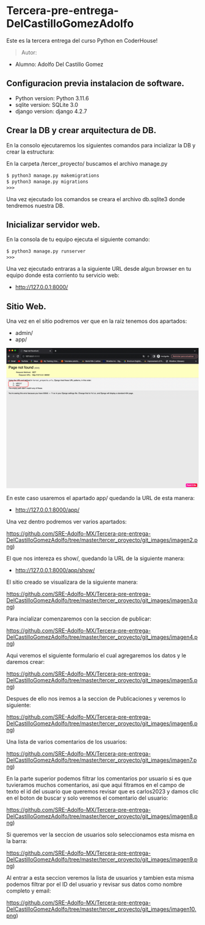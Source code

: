 # Tercera-pre-entrega-DelCastilloGomezAdolfo

Este es la tercera entrega del curso Python en CoderHouse!

> Autor:
- Alumno: Adolfo Del Castillo Gomez

## Configuracion previa instalacion de software.

- Python version: Python 3.11.6
- sqlite version: SQLite 3.0
- django version: django 4.2.7


## Crear la DB y crear arquitectura de DB.

En la consolo ejecutaremos los siguientes comandos para incializar la DB y crear la estructura:

En la carpeta /tercer_proyecto/ buscamos el archivo manage.py

    $ python3 manage.py makemigrations
    $ python3 manage.py migrations
    >>>

Una vez ejecutado los comandos se creara el archivo db.sqlite3 donde tendremos nuestra DB.

## Inicializar servidor web.

En la consola de tu equipo ejecuta el siguiente comando:

    $ python3 manage.py runserver
    >>>

Una vez ejecutado entraras a la siguiente URL desde algun browser en tu equipo donde esta corriento tu servicio web:

- http://127.0.0.1:8000/

## Sitio Web.

Una vez en el sitio podremos ver que en la raiz tenemos dos apartados:

- admin/
- app/

![Screenshot of a comment on a GitHub issue showing an image, added in the Markdown, of an Octocat smiling and raising a tentacle.](/tercer_proyecto/images/imagen1.png)

En este caso usaremos el apartado app/ quedando la URL de esta manera:

- http://127.0.0.1:8000/app/

Una vez dentro podremos ver varios apartados:

<span>https://github.com/SRE-Adolfo-MX/Tercera-pre-entrega-DelCastilloGomezAdolfo/tree/master/tercer_proyecto/git_images/imagen2.png</span><span>)</span>


El que nos intereza es show/, quedando la URL de la siguiente manera:

- http://127.0.0.1:8000/app/show/

El sitio creado se visualizara de la siguiente manera:

<span>https://github.com/SRE-Adolfo-MX/Tercera-pre-entrega-DelCastilloGomezAdolfo/tree/master/tercer_proyecto/git_images/imagen3.png</span><span>)</span>

Para incializar comenzaremos con la seccion de publicar:

<span>https://github.com/SRE-Adolfo-MX/Tercera-pre-entrega-DelCastilloGomezAdolfo/tree/master/tercer_proyecto/git_images/imagen4.png</span><span>)</span>

Aqui veremos el siguiente formulario el cual agregaremos los datos y le daremos crear:

<span>https://github.com/SRE-Adolfo-MX/Tercera-pre-entrega-DelCastilloGomezAdolfo/tree/master/tercer_proyecto/git_images/imagen5.png</span><span>)</span>

Despues de ello nos iremos a la seccion de Publicaciones y veremos lo siguiente:

<span>https://github.com/SRE-Adolfo-MX/Tercera-pre-entrega-DelCastilloGomezAdolfo/tree/master/tercer_proyecto/git_images/imagen6.png</span><span>)</span>

Una lista de varios comentarios de los usuarios:

<span>https://github.com/SRE-Adolfo-MX/Tercera-pre-entrega-DelCastilloGomezAdolfo/tree/master/tercer_proyecto/git_images/imagen7.png</span><span>)</span>

En la parte superior podemos filtrar los comentarios por usuario si es que tuvieramos muchos comentarios, asi que aqui fitramos en el campo de texto el id del usuario que queremos revisar que es carlos2023 y damos clic en el boton de buscar y solo veremos el comentario del usuario:

<span>https://github.com/SRE-Adolfo-MX/Tercera-pre-entrega-DelCastilloGomezAdolfo/tree/master/tercer_proyecto/git_images/imagen8.png</span><span>)</span>

Si queremos ver la seccion de usuarios solo seleccionamos esta misma en la barra:

<span>https://github.com/SRE-Adolfo-MX/Tercera-pre-entrega-DelCastilloGomezAdolfo/tree/master/tercer_proyecto/git_images/imagen9.png</span><span>)</span>

Al entrar a esta seccion veremos la lista de usuarios y tambien esta misma podemos filtrar por el ID del usuario y revisar sus datos como nombre completo y email:

<span>https://github.com/SRE-Adolfo-MX/Tercera-pre-entrega-DelCastilloGomezAdolfo/tree/master/tercer_proyecto/git_images/imagen10.png</span><span>)</span>

